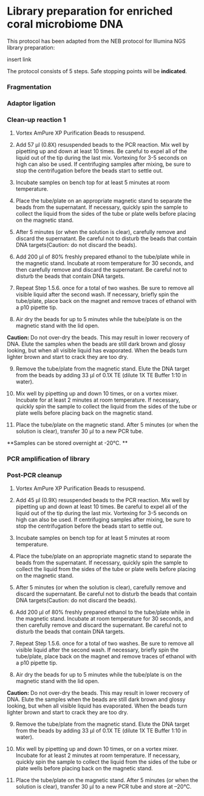 # Library preparation for enriched coral microbiome DNA
This protocol has been adapted from the NEB protocol for Illumina NGS library preparation: 

insert link

The protocol consists of 5 steps. Safe stopping points will be **indicated**. 

### Fragmentation

### Adaptor ligation

### Clean-up reaction 1
1. Vortex AmPure XP Purification Beads to resuspend.
 
2. Add 57 μl (0.8X) resuspended beads to the PCR reaction. Mix well by pipetting up and down at least 10 times. Be careful to expel all of the liquid out of the tip during the last mix. Vortexing for 3-5 seconds on high can also be used. If centrifuging samples after mixing, be sure to stop the centrifugation before the beads start to settle out.
 
3. Incubate samples on bench top for at least 5 minutes at room temperature.
 
4. Place the tube/plate on an appropriate magnetic stand to separate the beads from the supernatant. If necessary, quickly spin the sample to collect the liquid from the sides of the tube or plate wells before placing on the magnetic stand.

5. After 5 minutes (or when the solution is clear), carefully remove and discard the supernatant. Be careful not to disturb the beads that contain DNA targets(Caution: do not discard the beads).

6. Add 200 μl of 80% freshly prepared ethanol to the tube/plate while in the magnetic stand. Incubate at room temperature for 30 seconds, and then carefully remove and discard the supernatant. Be careful not to disturb the beads that contain DNA targets.

7. Repeat Step 1.5.6. once for a total of two washes. Be sure to remove all visible liquid after the second wash. If necessary, briefly spin the tube/plate, place back on the magnet and remove traces of ethanol with a p10 pipette tip.

8. Air dry the beads for up to 5 minutes while the tube/plate is on the magnetic stand with the lid open.

**Caution:** Do not over-dry the beads. This may result in lower recovery of DNA. Elute the samples when the beads are still dark brown and glossy looking, but when all visible liquid has evaporated. When the beads turn lighter brown and start to crack they are too dry.

9. Remove the tube/plate from the magnetic stand. Elute the DNA target from the beads by adding 33 μl of 0.1X TE (dilute 1X TE Buffer 1:10 in water).

10. Mix well by pipetting up and down 10 times, or on a vortex mixer. Incubate for at least 2 minutes at room temperature. If necessary, quickly spin the sample to collect the liquid from the sides of the tube or plate wells before placing back on the magnetic stand.

11. Place the tube/plate on the magnetic stand. After 5 minutes (or when the solution is clear), transfer 30 μl to a new PCR tube.

**Samples can be stored overnight at -20°C. ** 

### PCR amplification of library

### Post-PCR cleanup

1. Vortex AmPure XP Purification Beads to resuspend.
 
2. Add 45 μl (0.9X) resuspended beads to the PCR reaction. Mix well by pipetting up and down at least 10 times. Be careful to expel all of the liquid out of the tip during the last mix. Vortexing for 3-5 seconds on high can also be used. If centrifuging samples after mixing, be sure to stop the centrifugation before the beads start to settle out.
 
3. Incubate samples on bench top for at least 5 minutes at room temperature.
 
4. Place the tube/plate on an appropriate magnetic stand to separate the beads from the supernatant. If necessary, quickly spin the sample to collect the liquid from the sides of the tube or plate wells before placing on the magnetic stand.

5. After 5 minutes (or when the solution is clear), carefully remove and discard the supernatant. Be careful not to disturb the beads that contain DNA targets(Caution: do not discard the beads).

6. Add 200 μl of 80% freshly prepared ethanol to the tube/plate while in the magnetic stand. Incubate at room temperature for 30 seconds, and then carefully remove and discard the supernatant. Be careful not to disturb the beads that contain DNA targets.

7. Repeat Step 1.5.6. once for a total of two washes. Be sure to remove all visible liquid after the second wash. If necessary, briefly spin the tube/plate, place back on the magnet and remove traces of ethanol with a p10 pipette tip.

8. Air dry the beads for up to 5 minutes while the tube/plate is on the magnetic stand with the lid open.

**Caution:** Do not over-dry the beads. This may result in lower recovery of DNA. Elute the samples when the beads are still dark brown and glossy looking, but when all visible liquid has evaporated. When the beads turn lighter brown and start to crack they are too dry.

9. Remove the tube/plate from the magnetic stand. Elute the DNA target from the beads by adding 33 μl of 0.1X TE (dilute 1X TE Buffer 1:10 in water).

10. Mix well by pipetting up and down 10 times, or on a vortex mixer. Incubate for at least 2 minutes at room temperature. If necessary, quickly spin the sample to collect the liquid from the sides of the tube or plate wells before placing back on the magnetic stand.

11. Place the tube/plate on the magnetic stand. After 5 minutes (or when the solution is clear), transfer 30 μl to a new PCR tube and store at –20°C.
